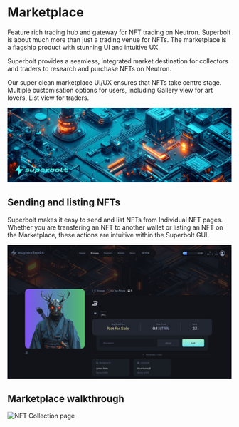 # Marketplace

Feature rich trading hub and gateway for NFT trading on Neutron. Superbolt is about much more than just a trading venue for NFTs. The marketplace is a flagship product with stunning UI and intuitive UX.

Superbolt provides a seamless, integrated market destination for collectors and traders to research and purchase NFTs on Neutron.

Our super clean marketplace UI/UX ensures that NFTs take centre stage. Multiple customisation options for users, including Gallery view for art lovers, List view for traders.

![Superbolt Marketplace](5.png)
## Sending and listing NFTs

Superbolt makes it easy to send and list NFTs from Individual NFT pages. Whether you are transfering an NFT to another wallet or listing an NFT on the Marketplace, these actions are intuitive within the Superbolt GUI.

![Individual NFT page](<Marketplace 2.png>)

## Marketplace walkthrough

![NFT Collection page](<Marketplace 1-2.png>)